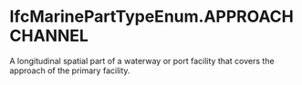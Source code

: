 IfcMarinePartTypeEnum.APPROACHCHANNEL
=====================================
A longitudinal spatial part of a waterway or port facility that covers the
approach of the primary facility.


